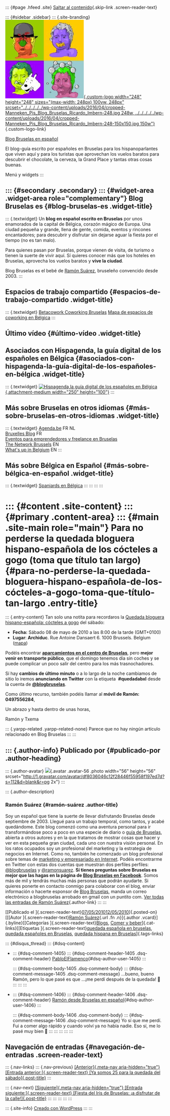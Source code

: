 ::: {#page .hfeed .site}
[Saltar al
contenido](../../../../../index.html?p=1930#content){.skip-link
.screen-reader-text}

::: {#sidebar .sidebar}
::: {.site-branding}
[![](../../../../../wp-content/uploads/2016/04/cropped-Manneken_Pis_Blog_Bruselas_Ricardo_Imbern-248.jpg){.custom-logo
width="248" height="248" sizes="(max-width: 248px) 100vw, 248px"
srcset="../../../../../wp-content/uploads/2016/04/cropped-Manneken_Pis_Blog_Bruselas_Ricardo_Imbern-248.jpg 248w, ../../../../../wp-content/uploads/2016/04/cropped-Manneken_Pis_Blog_Bruselas_Ricardo_Imbern-248-150x150.jpg 150w"}](../../../../../index.html){.custom-logo-link}

[Blog Bruselas en español](../../../../../index.html)

El blog-guía escrito por españoles en Bruselas para los hispanoparlantes
que viven aquí y para los turistas que aprovechan los vuelos baratos
para descubrir el chocolate, la cerveza, la Grand Place y tantas otras
cosas buenas.

Menú y widgets
:::

::: {#secondary .secondary}
::: {#widget-area .widget-area role="complementary"}
Blog Bruselas es {#blog-bruselas-es .widget-title}
----------------

::: {.textwidget}
Un **blog en español escrito en Bruselas** por unos enamorados de la
capital de Bélgica, corazón mágico de Europa. Una ciudad pequeña y
grande, llena de gente, comida, eventos y rincones encantadores; para
descubrir y disfrutar sin dejarse aguar la fiesta por el tiempo (no es
tan malo).

Para quienes pasan por Bruselas, porque vienen de visita, de turismo o
tienen la suerte de vivir aquí. Sí quieres conocer más que los hoteles
en Bruselas, aprovecha los vuelos baratos y **vive la ciudad**.

Blog Bruselas es el bebé de [Ramón Suárez](http://www.ramonsuarez.com),
bruseleño convencido desde 2003.
:::

Espacios de trabajo compartido {#espacios-de-trabajo-compartido .widget-title}
------------------------------

::: {.textwidget}
[Betacowork Coworking Bruselas](http://www.betacowork.com) [Mapa de
espacios de coworking en Bélgica](http://coworkingbelgium.com)
:::

Último vídeo {#último-vídeo .widget-title}
------------

Asociados con Hispagenda, la guía digital de los españoles en Bélgica {#asociados-con-hispagenda-la-guía-digital-de-los-españoles-en-bélgica .widget-title}
---------------------------------------------------------------------

::: {.textwidget}
[![Hispagenda,la guía digital de los españoles en
Bélgica](../../../../../wp-content/uploads/2010/04/Hispagenda-250px.gif "Hispagenda, la guía digital de los españoles en Bélgica"){.attachment-medium
width="250" height="100"}](http://www.hispagenda.com)
:::

Más sobre Bruselas en otros idiomas {#más-sobre-bruselas-en-otros-idiomas .widget-title}
-----------------------------------

::: {.textwidget}
[Agenda.be](http://www.agenda.be) FR NL\
[Bruxelles Blog](http://www.bxlblog.be/) FR\
[Eventos para emprendedores y freelance en
Bruselas](http://www.betacowork.com/events/)\
[The Network
Brussels](http://groups.yahoo.com/group/TheNetworkBrussels/) EN\
[What\'s up in Belgium](http://www.whatsupin.be/) EN
:::

Más sobre Bélgica en Español {#más-sobre-bélgica-en-español .widget-title}
----------------------------

::: {.textwidget}
[Spaniards en Bélgica](http://www.spaniards.es/paises/belgica)
:::
:::
:::
:::

::: {#content .site-content}
::: {#primary .content-area}
::: {#main .site-main role="main"}
Para no perderse la quedada bloguera hispano-española de los cócteles a gogo (toma que título tan largo) {#para-no-perderse-la-quedada-bloguera-hispano-española-de-los-cócteles-a-gogo-toma-que-título-tan-largo .entry-title}
========================================================================================================

::: {.entry-content}
Tan solo una notita para recordaros la [Quedada bloguera
hispano-española: cócteles a
gogo](http://quedada-coctelera-bruselas.eventbrite.com) del sábado:

-   **Fecha:** Sábado 08 de mayo de 2010 a las 8:00 de la tarde
    (GMT+0100)
-   **Lugar**: **Archiduc**. Rue Antoine Dansaert 6. 1000 Brussels.
    Belgium
    ([mapa](http://maps.google.com/maps?q=Rue%20Antoine%20Dansaert%206,+Brussels,+Brussels%20Hoofdstedelijk%20Gewest+1000+Belgium&hl=en "Mapa con la situaciń del bar Archiduc en el centro de Bruselas"))

Podéis encontrar **[aparcamientos en el centro de
Bruselas](http://www.blogbruselas.com/blog/2010/05/07/para-no-perderse-la-quedada-bloguera-hispano-espanola-de-los-cocteles-a-gogo-toma-que-titulo-tan-largo/Quedada%20bloguera%20hispano-espa%C3%B1ola:%20c%C3%B3cteles%20a%20gogo "Aparcamientos centro de Bruselas")**,
pero **mejor venir en transporte público**, que el domingo tenemos día
sin coches y se puede complicar un poco salir del centro para los más
trasnochadores.

Sí hay **cambios de último minuto** o a lo largo de la noche cambiamos
de sitio lo iremos **anunciando en Twitter** con la etiqueta 
**\#quedadabxl** desde la cuenta de
[**\@blogbruselas**](http://twitter.com/blogbruselas "Blog Bruselas en español y en Twitter").

Como último recurso, también podéis llamar al **móvil de Ramón:
0497556284**,

Un abrazo y hasta dentro de unas horas,

Ramón y Txema

::: {.yarpp-related .yarpp-related-none}
Parece que no hay ningún artículo relacionado en Blog Bruselas
:::
:::

::: {.author-info}
Publicado por {#publicado-por .author-heading}
-------------

::: {.author-avatar}
![](http://1.gravatar.com/avatar/df8036046c12f28446f55958f197ed7d?s=56&d=blank&r=pg){.avatar
.avatar-56 .photo width="56" height="56"
srcset="http://1.gravatar.com/avatar/df8036046c12f28446f55958f197ed7d?s=112&d=blank&r=pg 2x"}
:::

::: {.author-description}
### Ramón Suárez {#ramón-suárez .author-title}

Soy un español que tiene la suerte de llevar disfrutando Bruselas desde
septiembre de 2003. Llegué para un trabajo temporal, como tantos, y
acabé quedándome. Este blog comenzó como una aventura personal para ir
transformándose poco a poco en una especie de diario o [guía de
Bruselas](../../../../../index.html), abierta a otros autores y en la
que tratamos de mostrar cosas que hacer y ver en esta pequeña gran
ciudad, cada uno con nuestra visión personal. En los ratos ocupados soy
un profesional del marketing y la estrategia de negocios en Internet.
Como no, también he comenzado un blog profesional sobre temas de
[marketing y empresariado en Internet](http://ramonsuarez.com). Podéis
encontrarme en Twitter con estas dos cuentas que muestran dos perfiles
perfiles: [\@blogbruselas](http://twitter.com/blogbruselas) y
[\@ramonsuarez](http://twitter.com/ramonsuarez). **Sí tienes preguntas
sobre Bruselas es mejor que las hagas en la página de [Blog Bruselas en
Facebook](http://www.facebook.com/blogbruselas)**. Somos más de mil y
tendrás muchas más personas que podrán ayudarte. Si quieres ponerte en
contacto conmigo para colaborar con el blog, enviar información o
hacerte esponsor de [Blog Bruselas](../../../../../index.html), manda un
correo electrónico a blogbruselas arrobado en gmail con un puntito com.
[Ver todas las entradas de Ramón
Suárez](../../../04/30/index.html?author=2){.author-link}
:::
:::

[[Publicado el
]{.screen-reader-text}[07/05/201012/05/2010](../../../../../index.html?p=1930)]{.posted-on}[[[Autor
]{.screen-reader-text}[Ramón
Suárez](../../../04/30/index.html?author=2){.url .fn .n}]{.author
.vcard}]{.byline}[[Categorías
]{.screen-reader-text}[Blogs](../../../../category/blogs/index.html),
[Comer y
beber](../../../../category/comer-y-beber/index.html)]{.cat-links}[[Etiquetas
]{.screen-reader-text}[quedada española en
bruselas](../../../../tag/quedada-espanola-en-bruselas/index.html),
[quedada españoles en
Bruselas](../../../../tag/quedada-espanoles-en-bruselas/index.html),
[quedada hispana en
Bruselas](../../../../tag/quedada-hispana-en-bruselas/index.html)]{.tags-links}

::: {#disqus_thread}
::: {#dsq-content}
-   ::: {#dsq-comment-1405}
    ::: {#dsq-comment-header-1405 .dsq-comment-header}
    [PabloElFlamenco](http://pabloelflamenco.blogspot.com/){#dsq-author-user-1405}
    :::

    ::: {#dsq-comment-body-1405 .dsq-comment-body}
    ::: {#dsq-comment-message-1405 .dsq-comment-message}
    ...bueno, bueno Ramón, pero lo que pasé es que ...¡me perdí después
    de la quedada! 🙂
    :::
    :::
    :::

-   ::: {#dsq-comment-1406}
    ::: {#dsq-comment-header-1406 .dsq-comment-header}
    [Ramón desde Bruselas en
    español](../../../../../index.html){#dsq-author-user-1406}
    :::

    ::: {#dsq-comment-body-1406 .dsq-comment-body}
    ::: {#dsq-comment-message-1406 .dsq-comment-message}
    Yo sí que me perdí. Fui a comer algo rápido y cuando volví ya no
    había nadie. Eso sí, me lo pasé muy bien 🙂
    :::
    :::
    :::
:::
:::

Navegación de entradas {#navegación-de-entradas .screen-reader-text}
----------------------

::: {.nav-links}
::: {.nav-previous}
[[Anterior]{.meta-nav aria-hidden="true"} [Entrada
anterior:]{.screen-reader-text} [Ya somos 25 para la quedada del
sábado]{.post-title}](../../../../../index.html?p=1912)
:::

::: {.nav-next}
[[Siguiente]{.meta-nav aria-hidden="true"} [Entrada
siguiente:]{.screen-reader-text} [Fiesta del Iris de Bruselas: ¡a
disfrutar de la calle!]{.post-title}](../../../../../index.html?p=1938)
:::
:::
:::
:::
:::

::: {.site-info}
[Creado con WordPress](https://es.wordpress.org/)
:::
:::
